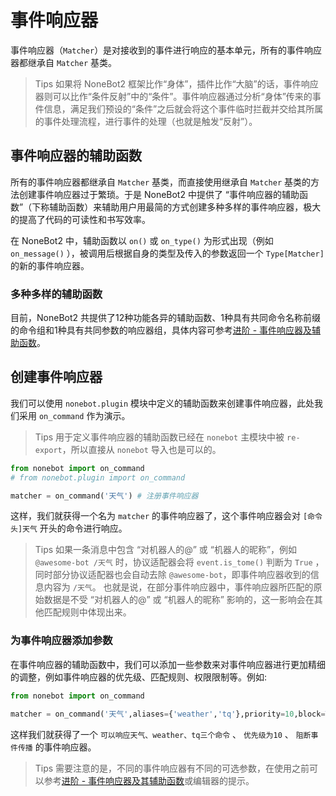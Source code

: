 # 事件响应器

事件响应器（`Matcher`）是对接收到的事件进行响应的基本单元，所有的事件响应器都继承自 `Matcher` 基类。

>Tips
如果将 NoneBot2 框架比作“身体”，插件比作“大脑”的话，事件响应器则可以比作“条件反射”中的“条件”。事件响应器通过分析“身体”传来的事件信息，满足我们预设的“条件”之后就会将这个事件临时拦截并交给其所属的事件处理流程，进行事件的处理（也就是触发“反射”）。

## 事件响应器的辅助函数

所有的事件响应器都继承自 `Matcher` 基类，而直接使用继承自 `Matcher`  基类的方法创建事件响应器过于繁琐。于是 NoneBot2 中提供了 “事件响应器的辅助函数”（下称辅助函数）来辅助用户用最简的方式创建多种多样的事件响应器，极大的提高了代码的可读性和书写效率。

在 NoneBot2 中，辅助函数以 `on()` 或 `on_type()` 为形式出现（例如 `on_message()` ），被调用后根据自身的类型及传入的参数返回一个 `Type[Matcher]` 的新的事件响应器。

### 多种多样的辅助函数

目前，NoneBot2 共提供了12种功能各异的辅助函数、1种具有共同命令名称前缀的命令组和1种具有共同参数的响应器组，具体内容可参考[进阶 - 事件响应器及辅助函数](../../进阶/功能/事件响应器及辅助函数.md#事件响应器的辅助函数)。

## 创建事件响应器

我们可以使用 `nonebot.plugin` 模块中定义的辅助函数来创建事件响应器，此处我们采用 `on_command` 作为演示。

>Tips
用于定义事件响应器的辅助函数已经在 `nonebot` 主模块中被 `re-export`，所以直接从 `nonebot` 导入也是可以的。

```py title=weather.py
from nonebot import on_command
# from nonebot.plugin import on_command

matcher = on_command('天气') # 注册事件响应器
```

这样，我们就获得一个名为 `matcher` 的事件响应器了，这个事件响应器会对 `[命令头]天气` 开头的命令进行响应。

>Tips
如果一条消息中包含 “对机器人的@” 或 “机器人的昵称”，例如`@awesome-bot /天气` 时，协议适配器会将 `event.is_tome()` 判断为 `True` ，同时部分协议适配器也会自动去除 `@awesome-bot`，即事件响应器收到的信息内容为 `/天气`。
也就是说，在部分事件响应器中，事件响应器所匹配的原始数据是不受 “对机器人的@” 或 “机器人的昵称” 影响的，这一影响会在其他匹配规则中体现出来。

### 为事件响应器添加参数

在事件响应器的辅助函数中，我们可以添加一些参数来对事件响应器进行更加精细的调整，例如事件响应器的优先级、匹配规则、权限限制等。例如:

```py
from nonebot import on_command

matcher = on_command('天气',aliases={'weather','tq'},priority=10,block=True)
```

这样我们就获得了一个 `可以响应天气、weather、tq三个命令` 、 `优先级为10` 、 `阻断事件传播` 的事件响应器。

>Tips
需要注意的是，不同的事件响应器有不同的可选参数，在使用之前可以参考[进阶 - 事件响应器及其辅助函数](../../进阶/功能/事件响应器及辅助函数.md#事件响应器的辅助函数)或编辑器的提示。
